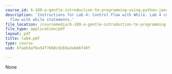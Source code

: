 ```yaml
---
course_id: 6-189-a-gentle-introduction-to-programming-using-python-january-iap-2008
description: 'Instructions for Lab 4: Control Flow with While. Lab 4 covered control
  flow with while statements.'
file_location: /coursemedia/6-189-a-gentle-introduction-to-programming-using-python-january-iap-2008/6faeb3af6a54f7668cd269a3ab66f49f_lab4.pdf
file_type: application/pdf
layout: pdf
title: lab4.pdf
type: course
uid: 6faeb3af6a54f7668cd269a3ab66f49f

---
```

None